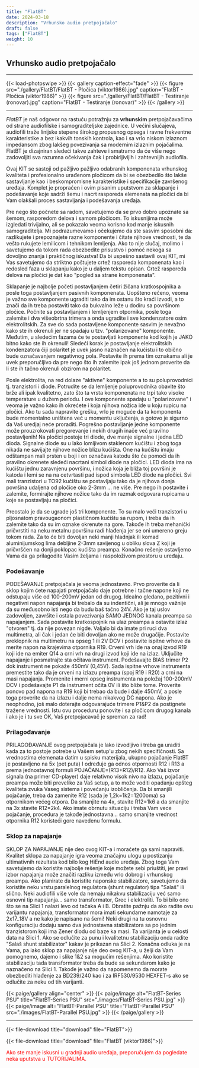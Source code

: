 ```yaml
---
title: "FlatBT"
date: 2024-03-18
description: "Vrhunsko audio pretpojačalo"
draft: false
tags: ["FlatBT"]
weight: 10
---
```

## Vrhunsko audio pretpojačalo

<hr>
{{< load-photoswipe >}}
{{< gallery caption-effect="fade" >}}
  {{< figure src="./gallery/FlatBT/FlatBT - Pločica (viktor1986).jpg" caption="FlatBT - Pločica (viktor1986)" >}}
  {{< figure src="./gallery/FlatBT/FlatBT - Testiranje (ronovar).jpg" caption="FlatBT - Testiranje (ronovar)" >}}
{{< /gallery >}}
<hr>

*FlatBT* je naš odgovor na rastuću potražnju za **vrhunskim** pretpojačavačima od strane audiofilske i samograditeljske zajednice. U većini slučajeva, audiofili traže linijske stepene širokog propusnog opsega i ravne frekventne karakteristike a bez ikakvih tonskih kontrola, kao i sa vrlo niskom izlaznom impedansom zbog lakšeg povezivanja sa modernim izlaznim pojačalima. FlatBT je dizajniran sledeći takve zahteve i smatramo da će više nego zadovoljiti sva razumna očekivanja čak i probirljivijih i zahtevnijih audiofila.

Ovaj KIT se sastoji od pažljivo pažljivo odabranih komponenata vrhunskog kvaliteta i profesionalno urađenom pločicom da bi se obezbedilo što lakše sastavljanje kao i beskompromisne karakteristike i specifikacije završenog uređaja. Komplet je propraćen i ovim pisanim uputstvom za sklapanje i podešavanje koje sadrži šemu i nacrt rasporeda elemenata na pločici da bi Vam olakšali proces sastavljanja i podešavanja uređaja.

Pre nego što počnete sa radom, savetujemo da se prvo dobro upoznate sa šemom, rasporedom delova i samom pločicom. To iskusnijima može izgledati trivijalno, ali se pokazalo veoma korisno kod manje iskusnih samograditelja. Mi podrazumevamo i očekujemo da ste sasvim sposobni da: razlikujete i prepoznajete razne komponente i čitate njihove vrednosti, te da vešto rukujete lemilicom i tehnikom lemljenja. Ako to nije slučaj, molimo i savetujemo da tokom rada obezbedite prisustvo i pomoć nekoga sa dovoljno znanja i praktičnog iskustva! Da bi uspešno sastavili ovaj KIT, mi Vas savetujemo da striktno poštujete crtež rasporeda komponenata kao i redosled faza u sklapanju kako je u daljem tekstu opisan. Crtež rasporeda delova na pločici je dat kao "pogled sa strane komponenata".

Sklapanje je najbolje početi postavljanjem četiri žičana kratkospojnika a posle toga postavljanjem pasivnih komponenata. Uopšteno rečeno, veoma je važno sve komponente ugraditi tako da im ostanu što kraći izvodi, a to znači da ih treba postaviti tako da bukvalno leže u dodiru sa površinom pločice. Počnite sa postavljanjem i lemljenjem otpornika, posle toga zalemite i dva višeobrtna trimera a onda ugradite i sve kondenzatore osim elektrolitskih. Za sve do sada postavljene komponente sasvim je nevažno kako ste ih okrenuli jer ne spadaju u tzv. "polarizovane" komponente. Međutim, u sledećim fazama će te postavljati komponente kod kojih je JAKO bitno kako ste ih okrenuli! Sledeći korak je postavljanje elektrolitskih kondenzatora čiji polaritet je uvek jasno naznačen na kućistu i to obično bude označavanjem negativnog pola. Postavite ih prema tim oznakama ali je uvek preporučljivo da pre nego što ih zalemite ipak još jednom proverite da li ste ih tačno okrenuli obzirom na polaritet.

Posle elektrolita, na red dolaze "aktivne" komponente a to su poluprovodnici tj. tranzistori i diode. Potrudite se da lemljenje poluprovodnika obavite što brže ali ipak kvalitetno, zato što ta vrsta komponenata ne trpi tako visoke temperature u dužem periodu. I ove komponente spadaju u "polarizovane" i veoma je važno kako ih okrećete i koja njihova nožica ide u koju rupicu na pločici. Ako tu sada napravite grešku, vrlo je moguće da ta komponenta bude momentalno uništena već u momentu uključenja, a gotovo je sigurno da Vaš uredjaj neće proraditi. Pogrešno postavljanje jedne komponente može prouzrokovati pregorevanje i nekih drugih inače već pravilno postavljenih! Na pločici postoje tri diode, dve manje signalne i jedna LED dioda. Signalne diode su u lako lomljivom staklenom kućištu i zbog toga  nikada ne savijajte njihove nožice blizu kućišta. One na kućištu imaju odštampan mali prsten u boji i on označava katodu što će pomoći da ih pravilno okrenete sledeći nacrtani simbol diode na pločici. LED dioda ima na kućištu jednu zaravnjenu površinu, i nožica koja je bliža toj površini je katoda i lemi se na na cetvrtasti pad ispod simbola LED diode na pločici. Svi mali tranzistori u TO92 kućištu se postavljaju tako da je njihova donja površina udaljena od pločice oko 2-3mm ... ne više. Pre nego ih postavite i zalemite, formirajte njihove nožice tako da im razmak odgovara rupicama u koje se postavljaju na pločici.

Preostalo je da se ugrade još tri komponente. To su malo veći tranzistori u pljosnatom pravougaonom plastičnom kućištu sa rupom, i treba da ih zalemite tako da su im oznake okrenute na gore. Takođe ih treba mehanički pričvrstiti na neku metalnu površinu radi hlađenja jer se oni umereno greju tokom rada. Za to će biti dovoljan neki manji hladnjak ili komad aluminijumskog lima debljine 2-3mm savijenog u obliku slova Z koji je pričvršćen na donji poklopac kućišta preampa. Konačno rešenje ostavljemo Vama da ga prilagodite Vasim željama i raspoloživom prostoru u uređaju.

### Podešavanje

PODEŠAVANJE pretpojačala je veoma jednostavno. Prvo proverite da li sklop kojim ćete napajati pretpojačalo daje potrebne i tačne napone koji ne odstupaju više od 100-200mV jedan od drugog. Idealno gledano, pozitivni i negativni napon napajanja bi trebalo da su indentični, ali je mnogo važnije da su međusobno isti nego da budu baš tačno 24V. Ako je taj uslov zadovoljen, završite i ostala povezivanja SAMO JEDNOG kanala preampa sa napajanjem. Sada postavite kratkospojnik na ulaz preampa a ostavite izlaz "otvoren" tj. da nije povezan nigde. Valjalo bi da imate pri ruci dva multimetra, ali čak i jedan će biti dovoljan ako ne može drugačije. Postavite preklopnik na multimetru na opseg 1 ili 2V DCV i postavite ispitne vrhove da merite napon na krajevima otpornika R19. Crveni vrh ide na onaj izvod R19 koji ide na emiter Q14 a crni vrh na drugi izvod koji ide na izlaz. Uključite napajanje i posmatrajte sta očitava instrument. Podešavajte BIAS trimer P2 dok instrument ne pokaže 450mV (0,45V). Sada ispitne vrhove instrumenta premestite tako da je crveni na izlazu preampa (spoj R19 i R20) a crni na masi napajanja. Promenite i merni opseg instrumenta na položaj 100-200mV DCV i podešavajte P1 da instrument očita 0V ili što bliže tome. Proverite ponovo pad napona na R19 koji bi trebao da bude i dalje 450mV, a posle toga proverite da na izlazu i dalje nema nikakvog DC napona. Ako je neophodno, još malo doterajte odgovarajuće trimere P1&P2 da postignete tražene vrednosti. Istu ovu proceduru ponovite i sa pločicom drugog kanala i ako je i tu sve OK, Vaš pretpojacavač je spreman za rad!

### Prilagođavanje

PRILAGOĐAVANJE ovog pretpojačala je lako izvodljivo i treba ga uraditi kada za to postoje potrebe u Vašem setup'u zbog nekih specifičnosti. Sa vrednostima elemenata datim u spisku materijala, ukupno pojačanje FlatBT je postavljeno na 5x  (pet puta) I određuje ga odnos otpornosti R12 i R13 a prema jednostavnoj formuli POJAČANJE=(R13+R12)/R12. Ako Vaš izvor signala (na primer CD-player) daje relativno visok nivo na izlazu, pojačanje preampa može biti preveliko za Vaš setup, a to može voditi opadanju opšteg kvaliteta zvuka Vaseg sistema i povećanju izobličenja. Da bi smanjili pojačanje, treba da zamenite R12 (sada je 1,2k=1k2=1200oma) sa otpornikom većeg otpora. Da smanjite na 4x, stavite R12=1k6 a da smanjite na 3x stavite R12=2k4. Ako imate obrnutu situaciju i treba Vam vece pojačanje, procedura je takođe jednostavna... samo smanjite vrednost otpornika R12 koristeći gore navedenu formulu.

### Sklop za napajanje

SKLOP ZA NAPAJANJE nije deo ovog  KIT-a i moraćete ga sami napraviti. Kvalitet sklopa za napajanje igra veoma značajnu ulogu u postizanju ultimativnih rezultata kod bilo kog HiEnd audio uređaja. Zbog toga Vam savetujemo da koristite najbolje rešenje koje možete sebi priuštiti, jer pravi izbor napajanja može značiti razliku između vrlo dobrog i vrhunskog preampa. Ako planirate da koristite naponske stabilizatore, savetujemo da koristite neku vrstu paralelnog regulatora (shunt regulator) tipa "Salaš" ili slično. Neki audiofili više vole da nemaju nikakvu stabilizaciju već samo osnovni tip napajanja... samo transformator, Grec i elektroliti. To bi bilo ono što se na Slici 1 nalazi levo od tačaka A i B. Obratite pažnju da ako radite ovu varijantu napajanja, transformator mora imati sekundarne namotaje za 2x17..18V a ne kako je napisano na šemi! Neki drugi na tu osnovnu konfiguraciju dodaju samo dva jednostavna stabilizatora sa po jednim tranzistorom koji ima Zener diodu od baze ka masi. Ta varijanta je u celosti data na Slici 1. Ako se odlučite za punu i kvalitetnu stabilizaciju onda radite "Salaš shunt stabilizator" kakav je prikazan na Slici 2.  Konačna odluka je na Vama, pa iako sklop za napajanje nije deo ovog KIT-a, u želji da Vam pomognemo, dajemo i slike 1&2 sa mogućim rešenjima. Ako koristite stabilizaciju tada transformator treba da bude sa sekundarom kako je naznačeno na Slici 1. Takođe je važno da napomenemo da morate obezbediti hlađenje za BD239/240 kao i za IRF530/9530 HEXFET-s ako se odlučite za neku od tih varijanti.

{{< paige/gallery align="center" >}}
{{< paige/image alt="FlatBT-Series PSU" title="FlatBT-Series PSU" src="./images/FlatBT-Series PSU.jpg" >}}
{{< paige/image alt="FlatBT-Parallel PSU" title="FlatBT-Parallel PSU" src="./images/FlatBT-Parallel PSU.jpg" >}}
{{< /paige/gallery >}}
<hr>

{{< file-download title="download" file="FlatBT">}}

{{< file-download title="download" file="FlatBT (viktor1986)">}}

<p style="color: red;" class="text-center">Ako ste manje iskusni u gradnji audio uređaja, preporučujem da pogledate neka uputstva u TUTORIJALIMA.</p>
